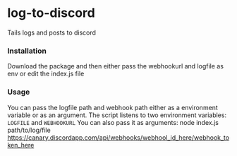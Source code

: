 # log-to-discord
Tails 
logs and posts to discord

### Installation
Download the package and then either pass the webhookurl and logfile as env or edit the index.js file

### Usage  
You can pass the logfile path and webhook path either as a environment variable or as an argument. 
The script listens to two environment variables: `LOGFILE` and `WEBHOOKURL`
You can also pass it as arguments:
node index.js path/to/log/file https://canary.discordapp.com/api/webhooks/webhool_id_here/webhook_token_here
